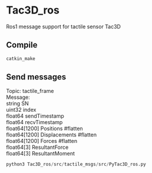 # Tac3D_ros
Ros1 message support for tactile sensor Tac3D
## Compile
```bash
catkin_make
```
## Send messages
Topic: tactile_frame
<br>Message:
<br>string SN
<br>uint32 index
<br>float64 sendTimestamp
<br>float64 recvTimestamp
<br>float64[1200] Positions   #flatten
<br>float64[1200] Displacements  #flatten
<br>float64[1200] Forces         #flatten
<br>float64[3] ResultantForce
<br>float64[3] ResultantMoment
```python
python3 Tac3D_ros/src/tactile_msgs/src/PyTac3D_ros.py
```
